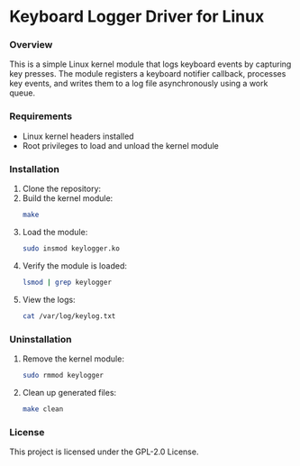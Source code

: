 # Keyboard Logger Driver for Linux

### Overview
This is a simple Linux kernel module that logs keyboard events by capturing key presses. The module registers a keyboard notifier callback, processes key events, and writes them to a log file asynchronously using a work queue.


### Requirements
- Linux kernel headers installed
- Root privileges to load and unload the kernel module

### Installation
1. Clone the repository:
2. Build the kernel module:
   ```bash
   make
   ```
3. Load the module:
   ```bash
   sudo insmod keylogger.ko
   ```
4. Verify the module is loaded:
   ```bash
   lsmod | grep keylogger
   ```
5. View the logs:
   ```bash
   cat /var/log/keylog.txt
   ```
   

### Uninstallation
1. Remove the kernel module:
   ```bash
   sudo rmmod keylogger
   ```
2. Clean up generated files:
   ```bash
   make clean
   ```

### License
This project is licensed under the GPL-2.0 License.


